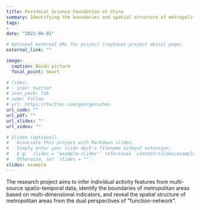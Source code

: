 ```yaml
---
title: Postdocal Science Foundation of China 
summary: Identifying the boundaries and spatial structure of metropolitan areas using multi-source big data.
tags:
- 
date: "2022-04-01"

# Optional external URL for project (replaces project detail page).
external_link: ""

image:
  caption: Baidu picture
  focal_point: Smart

# links:
# - icon: twitter
# icon_pack: fab
# name: Follow
# url: https://twitter.com/georgecushen
url_code: ""
url_pdf: ""
url_slides: ""
url_video: ""

# Slides (optional).
#   Associate this project with Markdown slides.
#   Simply enter your slide deck's filename without extension.
#   E.g. `slides = "example-slides"` references `content/slides/example-slides.md`.
#   Otherwise, set `slides = ""`.
slides: example
---
```


The research project aims to infer individual activity features from multi-source spatio-temporal data, identify the boundaries of metropolitan areas based on multi-dimensional indicators, and reveal the spatial structure of metropolitan areas from the dual perspectives of "function-network".
